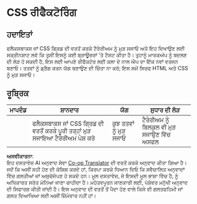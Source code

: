 <!--
CO_OP_TRANSLATOR_METADATA:
{
  "original_hash": "9d4d75af51aaccfe9af778f792c62919",
  "translation_date": "2025-08-25T21:29:45+00:00",
  "source_file": "3-terrarium/2-intro-to-css/assignment.md",
  "language_code": "pa"
}
-->
# CSS ਰੀਫੈਕਟੋਰਿੰਗ

## ਹਦਾਇਤਾਂ

ਫਲੈਕਸਬਾਕਸ ਜਾਂ CSS ਗ੍ਰਿਡ ਦੀ ਵਰਤੋਂ ਕਰਕੇ ਟੈਰੇਰੀਅਮ ਨੂੰ ਮੁੜ ਸਜਾਓ ਅਤੇ ਇਹ ਦਿਖਾਉਣ ਲਈ ਸਕ੍ਰੀਨਸ਼ਾਟ ਲਵੋ ਕਿ ਤੁਸੀਂ ਇਸਨੂੰ ਕਈ ਬ੍ਰਾਊਜ਼ਰਾਂ 'ਤੇ ਟੈਸਟ ਕੀਤਾ ਹੈ। ਤੁਹਾਨੂੰ ਮਾਰਕਅੱਪ ਨੂੰ ਬਦਲਣ ਦੀ ਲੋੜ ਹੋ ਸਕਦੀ ਹੈ, ਇਸ ਲਈ ਆਪਣੇ ਰੀਫੈਕਟੋਰ ਲਈ ਕਲਾ ਦੇ ਨਾਲ ਐਪ ਦਾ ਇੱਕ ਨਵਾਂ ਵਰਜਨ ਬਣਾਓ। ਤਤਵਾਂ ਨੂੰ ਡ੍ਰੈਗ ਕਰਨ ਯੋਗ ਬਣਾਉਣ ਦੀ ਚਿੰਤਾ ਨਾ ਕਰੋ; ਇਸ ਸਮੇਂ ਸਿਰਫ HTML ਅਤੇ CSS ਨੂੰ ਮੁੜ ਸਜਾਓ।

## ਰੂਬ੍ਰਿਕ

| ਮਾਪਦੰਡ | ਸ਼ਾਨਦਾਰ                                                         | ਯੋਗ                      | ਸੁਧਾਰ ਦੀ ਲੋੜ                    |
| -------- | ----------------------------------------------------------------- | ----------------------------- | ------------------------------------ |
|          | ਫਲੈਕਸਬਾਕਸ ਜਾਂ CSS ਗ੍ਰਿਡ ਦੀ ਵਰਤੋਂ ਕਰਕੇ ਪੂਰੀ ਤਰ੍ਹਾਂ ਮੁੜ ਸਜਾਇਆ ਟੈਰੇਰੀਅਮ ਪੇਸ਼ ਕਰੋ | ਕੁਝ ਤਤਵਾਂ ਨੂੰ ਮੁੜ ਸਜਾਓ | ਟੈਰੇਰੀਅਮ ਨੂੰ ਬਿਲਕੁਲ ਵੀ ਮੁੜ ਸਜਾਉਣ ਵਿੱਚ ਅਸਫਲ |

**ਅਸਵੀਕਾਰਨਾ**:  
ਇਹ ਦਸਤਾਵੇਜ਼ AI ਅਨੁਵਾਦ ਸੇਵਾ [Co-op Translator](https://github.com/Azure/co-op-translator) ਦੀ ਵਰਤੋਂ ਕਰਕੇ ਅਨੁਵਾਦ ਕੀਤਾ ਗਿਆ ਹੈ। ਜਦੋਂ ਕਿ ਅਸੀਂ ਸਹੀ ਹੋਣ ਦੀ ਕੋਸ਼ਿਸ਼ ਕਰਦੇ ਹਾਂ, ਕਿਰਪਾ ਕਰਕੇ ਧਿਆਨ ਦਿਓ ਕਿ ਸਵੈਚਾਲਿਤ ਅਨੁਵਾਦਾਂ ਵਿੱਚ ਗਲਤੀਆਂ ਜਾਂ ਅਸੁਚੱਜੇਪਣ ਹੋ ਸਕਦੇ ਹਨ। ਮੂਲ ਦਸਤਾਵੇਜ਼, ਜੋ ਇਸਦੀ ਮੂਲ ਭਾਸ਼ਾ ਵਿੱਚ ਹੈ, ਨੂੰ ਅਧਿਕਾਰਤ ਸਰੋਤ ਮੰਨਿਆ ਜਾਣਾ ਚਾਹੀਦਾ ਹੈ। ਮਹੱਤਵਪੂਰਨ ਜਾਣਕਾਰੀ ਲਈ, ਪੇਸ਼ੇਵਰ ਮਨੁੱਖੀ ਅਨੁਵਾਦ ਦੀ ਸਿਫਾਰਸ਼ ਕੀਤੀ ਜਾਂਦੀ ਹੈ। ਇਸ ਅਨੁਵਾਦ ਦੀ ਵਰਤੋਂ ਤੋਂ ਪੈਦਾ ਹੋਣ ਵਾਲੇ ਕਿਸੇ ਵੀ ਗਲਤਫਹਿਮੀ ਜਾਂ ਗਲਤ ਵਿਆਖਿਆ ਲਈ ਅਸੀਂ ਜ਼ਿੰਮੇਵਾਰ ਨਹੀਂ ਹਾਂ।